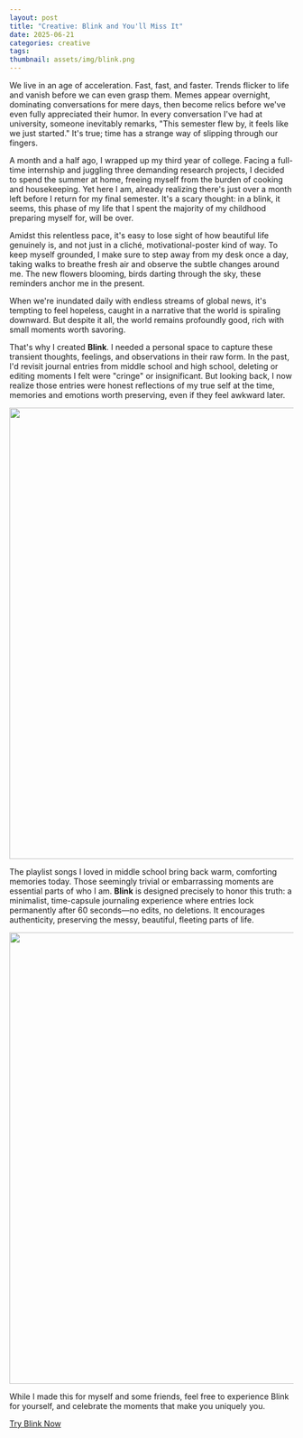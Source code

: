 ```yaml
---
layout: post
title: "Creative: Blink and You'll Miss It"
date: 2025-06-21
categories: creative
tags:
thumbnail: assets/img/blink.png
---
```


We live in an age of acceleration. Fast, fast, and faster. Trends flicker to life and vanish before we can even grasp them. Memes appear overnight, dominating conversations for mere days, then become relics before we've even fully appreciated their humor. In every conversation I've had at university, someone inevitably remarks, "This semester flew by, it feels like we just started." It's true; time has a strange way of slipping through our fingers.

A month and a half ago, I wrapped up my third year of college. Facing a full-time internship and juggling three demanding research projects, I decided to spend the summer at home, freeing myself from the burden of cooking and housekeeping. Yet here I am, already realizing there's just over a month left before I return for my final semester. It's a scary thought: in a blink, it seems, this phase of my life that I spent the majority of my childhood preparing myself for, will be over.

Amidst this relentless pace, it's easy to lose sight of how beautiful life genuinely is, and not just in a cliché, motivational-poster kind of way. To keep myself grounded, I make sure to step away from my desk once a day, taking walks to breathe fresh air and observe the subtle changes around me. The new flowers blooming, birds darting through the sky, these reminders anchor me in the present.

When we're inundated daily with endless streams of global news, it's tempting to feel hopeless, caught in a narrative that the world is spiraling downward. But despite it all, the world remains profoundly good, rich with small moments worth savoring.

That's why I created **Blink**. I needed a personal space to capture these transient thoughts, feelings, and observations in their raw form. In the past, I'd revisit journal entries from middle school and high school, deleting or editing moments I felt were "cringe" or insignificant. But looking back, I now realize those entries were honest reflections of my true self at the time, memories and emotions worth preserving, even if they feel awkward later.

<p align="center">
  <img src="../../../assets/img/blink_1.png" width="800"/>
</p>

The playlist songs I loved in middle school bring back warm, comforting memories today. Those seemingly trivial or embarrassing moments are essential parts of who I am. **Blink** is designed precisely to honor this truth: a minimalist, time-capsule journaling experience where entries lock permanently after 60 seconds—no edits, no deletions. It encourages authenticity, preserving the messy, beautiful, fleeting parts of life.

<p align="center">
  <img src="../../../assets/img/blink_2.png" width="800"/>
</p>

While I made this for myself and some friends, feel free to experience Blink for yourself, and celebrate the moments that make you uniquely you.

[Try Blink Now](https://blink-delta-two.vercel.app/)
